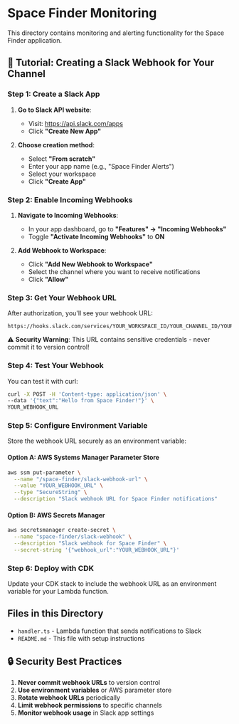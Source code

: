 # Space Finder Monitoring

This directory contains monitoring and alerting functionality for the Space Finder application.

## 🔗 Tutorial: Creating a Slack Webhook for Your Channel

### Step 1: Create a Slack App

1. **Go to Slack API website**:

   - Visit: https://api.slack.com/apps
   - Click **"Create New App"**

2. **Choose creation method**:
   - Select **"From scratch"**
   - Enter your app name (e.g., "Space Finder Alerts")
   - Select your workspace
   - Click **"Create App"**

### Step 2: Enable Incoming Webhooks

1. **Navigate to Incoming Webhooks**:

   - In your app dashboard, go to **"Features" → "Incoming Webhooks"**
   - Toggle **"Activate Incoming Webhooks"** to **ON**

2. **Add Webhook to Workspace**:
   - Click **"Add New Webhook to Workspace"**
   - Select the channel where you want to receive notifications
   - Click **"Allow"**

### Step 3: Get Your Webhook URL

After authorization, you'll see your webhook URL:

```
https://hooks.slack.com/services/YOUR_WORKSPACE_ID/YOUR_CHANNEL_ID/YOUR_SECRET_TOKEN
```

⚠️ **Security Warning**: This URL contains sensitive credentials - never commit it to version control!

### Step 4: Test Your Webhook

You can test it with curl:

```bash
curl -X POST -H 'Content-type: application/json' \
--data '{"text":"Hello from Space Finder!"}' \
YOUR_WEBHOOK_URL
```

### Step 5: Configure Environment Variable

Store the webhook URL securely as an environment variable:

#### Option A: AWS Systems Manager Parameter Store

```bash
aws ssm put-parameter \
  --name "/space-finder/slack-webhook-url" \
  --value "YOUR_WEBHOOK_URL" \
  --type "SecureString" \
  --description "Slack webhook URL for Space Finder notifications"
```

#### Option B: AWS Secrets Manager

```bash
aws secretsmanager create-secret \
  --name "space-finder/slack-webhook" \
  --description "Slack webhook for Space Finder" \
  --secret-string '{"webhook_url":"YOUR_WEBHOOK_URL"}'
```

### Step 6: Deploy with CDK

Update your CDK stack to include the webhook URL as an environment variable for your Lambda function.

## Files in this Directory

- `handler.ts` - Lambda function that sends notifications to Slack
- `README.md` - This file with setup instructions

## 🔒 Security Best Practices

1. **Never commit webhook URLs** to version control
2. **Use environment variables** or AWS parameter store
3. **Rotate webhook URLs** periodically
4. **Limit webhook permissions** to specific channels
5. **Monitor webhook usage** in Slack app settings
